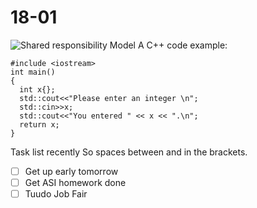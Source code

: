# 18-01
![Shared responsibility Model](https://learn.microsoft.com/en-us/training/wwl-azure/describe-cloud-compute/media/shared-responsibility-b3829bfe.svg)
A C++ code example:
```
#include <iostream>
int main()
{
  int x{};
  std::cout<<"Please enter an integer \n";
  std::cin>>x;
  std::cout<<"You entered " << x << ".\n";
  return x;
}
```
Task list recently
So spaces between and in the brackets. 
- [ ] Get up early tomorrow
- [ ] Get ASI homework done
- [ ] Tuudo Job Fair
